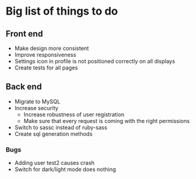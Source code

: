 # Big list of things to do

## Front end
- Make design more consistent
- Improve responsiveness
- Settings icon in profile is not positioned correctly on all displays
- Create tests for all pages

## Back end
- Migrate to MySQL
- Increase security
    - Increase robustness of user registration
    - Make sure that every request is coming with the right permissions
- Switch to sassc instead of ruby-sass
- Create sql generation methods

### Bugs
- Adding user test2 causes crash
- Switch for dark/light mode does nothing

